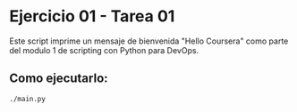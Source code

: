 # Ejercicio 01 - Tarea 01

Este script imprime un mensaje de bienvenida "Hello Coursera" como parte del modulo 1 de scripting con Python para DevOps.

## Como ejecutarlo:

```bash
./main.py

